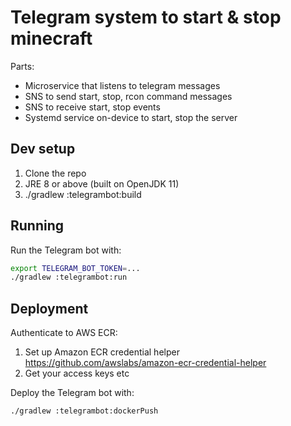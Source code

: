 # Telegram system to start & stop minecraft

Parts:

- Microservice that listens to telegram messages
- SNS to send start, stop, rcon command messages
- SNS to receive start, stop events
- Systemd service on-device to start, stop the server

## Dev setup

1. Clone the repo
2. JRE 8 or above (built on OpenJDK 11)
3. ./gradlew :telegrambot:build

## Running

Run the Telegram bot with:

```bash
export TELEGRAM_BOT_TOKEN=...
./gradlew :telegrambot:run
```

## Deployment

Authenticate to AWS ECR:

1. Set up Amazon ECR credential helper https://github.com/awslabs/amazon-ecr-credential-helper
2. Get your access keys etc

Deploy the Telegram bot with:

```bash
./gradlew :telegrambot:dockerPush
```
